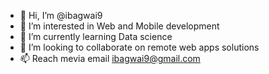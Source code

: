 - 👋 Hi, I’m @ibagwai9
- 👀 I’m interested in Web and Mobile development
- 🌱 I’m currently learning Data science
- 💞️ I’m looking to collaborate on remote web apps solutions
- 📫 Reach mevia email ibagwai9@gmail.com

<!---
ibagwai9/ibagwai9 is a ✨ special ✨ repository because its `README.md` (this file) appears on your GitHub profile.
You can click the Preview link to take a look at your changes.
--->
